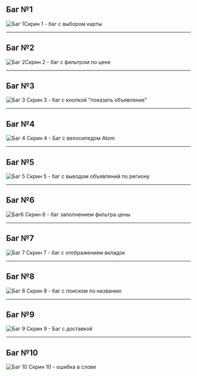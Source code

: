 Баг №1
---
![Баг 1](TASK_1\img\image-2.png)Скрин 1 - баг с выбором карты

---
Баг №2
---
![Баг 2](img\image-3.png)Скрин 2 - баг с фильтром по цене

---

Баг №3 
---
![Баг 3](img\image-4.png) Скрин 3 - баг с кнопкой "показать объявление"

---

Баг №4
---
![Баг 4](img\image-5.png)
Скрин 4 - Баг с велосипедом Atom


---
Баг №5 
---

![Баг 5](img\image-6.png) 
Скрин 5 - баг с выводом объявлений по региону

---
Баг №6
---

![Баг6](img\image-7.png)
Скрин 6 - баг заполнением фильтра цены

---

Баг №7
---

![Баг 7](img\image-8.png)
Скрин 7 - баг с отображением вкладок

---

Баг №8
---
![Баг 8](img\image-9.png)
Скрин 8 - баг с поиском по названию

---
Баг №9
---

![Баг 9](img\image-10.png)
Скрин 9 - Баг с доставкой

---
Баг №10
---

![Баг 10](img\image-11.png)
Скрин 10 - ошибка в слове



